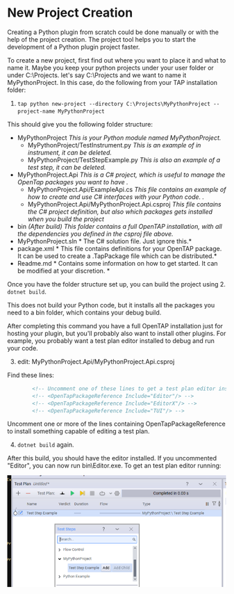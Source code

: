 # New Project Creation

Creating a Python plugin from scratch could be done manually or with the help of the project creation. The project tool helps you to start the development of a Python plugin project faster.

To create a new project, first find out where you want to place it and what to name it. Maybe you keep your python projects under your user folder or under C:\Projects. let's say C:\Projects and we want to name it MyPythonProject. In this case, do the following from your TAP installation folder:

1. `tap python new-project --directory C:\Projects\MyPythonProject --project-name MyPythonProject`

This should give you the following folder structure:

- MyPythonProject *This is your Python module named MyPythonProject.*
  - MyPythonProject/TestInstrument.py *This is an example of in instrument, it can be deleted.*
  - MyPythonProject/TestStepExample.py *This is also an example of a test step, it can be deleted.*
- MyPythonProject.Api *This is a C# project, which is useful to manage the OpenTap packages you want to have .*
  - MyPythonProject.Api/ExampleApi.cs  *This file contains an example of how to create and use C# interfaces with your Python code. .*
  - MyPythonProject.Api/MyPythonProject.Api.csproj  *This file contains the C# project definition, but also which packages gets installed when you build the project*
- bin *(After build) This folder contains a full OpenTAP installation, with all the dependencies you defined in the csproj file above.*
- MyPythonProject.sln * The C# solution file. Just ignore this.* 
- package.xml * This file contains definitions for your OpenTAP package. It can be used to create a .TapPackage file which can be distributed.*
- Readme.md * Contains some information on how to get started. It can be modified at your discretion. *


Once you have the folder structure set up, you can build the project using 
2. `dotnet build`.

This does not build your Python code, but it installs all the packages you need to a bin folder, which contains your debug build.

After completing this command you have a full OpenTAP installation just for hosting your plugin, but you'll probably also want to install other plugins. For example, you probably want a test plan editor installed to debug and run your code.

3. edit: MyPythonProject.Api/MyPythonProject.Api.csproj

Find these lines:
```xml
        <!-- Uncomment one of these lines to get a test plan editor installed when you build. -->
        <!-- <OpenTapPackageReference Include="Editor"/> -->
        <!-- <OpenTapPackageReference Include="EditorX"/> -->
        <!-- <OpenTapPackageReference Include="TUI"/> -->
```

Uncomment one or more of the lines containing OpenTapPackageReference to install something capable of editing a test plan.

4. `dotnet build` again.

After this build, you should have the editor installed. If you uncommented "Editor", you can now run bin\Editor.exe. To get an test plan editor running:

![](./Images/MyPythonProject_Editor.png)
